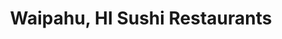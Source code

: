 ---
layout: city
title: Waipahu, HI Sushi Restaurants
permalink: /hawaii/waipahu/
stateAbbr: HI
stateName: Hawaii
cityName: Waipahu

---